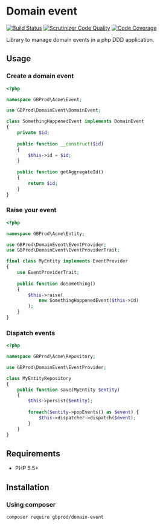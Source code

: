 # Domain event

[![Build Status](https://travis-ci.org/gbprod/domain-event.svg?branch=master)](https://travis-ci.org/gbprod/domain-event)
[![Scrutinizer Code Quality](https://scrutinizer-ci.com/g/gbprod/domain-event/badges/quality-score.png?b=master)](https://scrutinizer-ci.com/g/gbprod/domain-event/?branch=master)
[![Code Coverage](https://scrutinizer-ci.com/g/gbprod/domain-event/badges/coverage.png?b=master)](https://scrutinizer-ci.com/g/gbprod/domain-event/?branch=master)


Library to manage domain events in a php DDD application.

## Usage

### Create a domain event

```php
<?php

namespace GBProd\Acme\Event;

use GBProd\DomainEvent\DomainEvent;

class SomethingHappenedEvent implements DomainEvent
{
    private $id;
    
    public function __construct($id)
    {
        $this->id = $id;
    }
    
    public function getAggregateId()
    {
        return $id;
    }
}
```

### Raise your event


```php
<?php

namespace GBProd\Acme\Entity;

use GBProd\DomainEvent\EventProvider;
use GBProd\DomainEvent\EventProviderTrait;

final class MyEntity implements EventProvider
{
    use EventProviderTrait;
    
    public function doSomething()
    {
        $this->raise(
            new SomethingHappenedEvent($this->id)
        );
    }
}
```

### Dispatch events

```php
<?php

namespace GBProd\Acme\Repository;

use GBProd\DomainEvent\EventProvider;

class MyEntityRepository
{
    public function save(MyEntity $entity)
    {
        $this->persist($entity);
        
        foreach($entity->popEvents() as $event) {
            $this->dispatcher->dispatch($event);
        }
    }
}
```

## Requirements

 * PHP 5.5+

## Installation

### Using composer

```bash
composer require gbprod/domain-event
```
